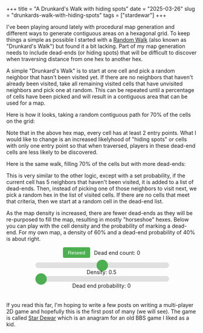 +++
title = "A Drunkard's Walk with hiding spots"
date = "2025-03-26"
slug = "drunkards-walk-with-hiding-spots"
tags = ["stardewar"]
+++

<style>
.slider {
    -webkit-appearance: none;
    width: 100%;
    height: 15px;
    border-radius: 10px;
    background: #e0e0e0;
    outline: none;
}
.slider::-webkit-slider-thumb {
    -webkit-appearance: none;
    appearance: none;
    width: 30px;
    height: 30px;
    border-radius: 50%;
    background: #4CAF50;
    cursor: pointer;
    transition: background 0.15s ease-in-out;
}
.slider::-moz-range-thumb {
    width: 30px;
    height: 30px;
    border: 0;
    border-radius: 50%;
    background: #4CAF50;
    cursor: pointer;
    transition: background 0.15s ease-in-out;
}
.slider::-webkit-slider-thumb:hover {
    background: #2E8B57;
}
.slider:active::-webkit-slider-thumb {
    background: #2E8B57;
}
.slider::-moz-range-thumb:hover {
    background: #2E8B57;
}
.sliderControls {
  max-width: 40ch;
  margin: auto;
  padding-bottom: 20px;
}
.value {
    text-align: center;
}
button#reseed {
    background-color: #4CAF50;
    color: white;
    border: none;
    padding: 0.5em 1.0em;
    border-radius: 4px;
    cursor: pointer;
    transition: background-color 0.2s ease;
    margin: auto;
}
button#reseed:hover {
  background-color: #2E8B57;
}

/* New styles for the control container */
.controls-container {
    display: flex;
    justify-content: center;
    align-items: center;
    gap: 10px;
    margin: 10px auto;
    text-align: center;
    width: 100%;
}

</style>

I've been playing around lately with procedural map generation and different ways to generate contiguous areas on a hexagonal grid.
To keep things a simple as possible I started with a [Random Walk](https://en.wikipedia.org/wiki/Random_walk) (also known as "Drunkard's Walk") but found it a bit lacking.
Part of my map generation needs to include dead-ends (or hiding spots) that will be difficult to discover when traversing distance from one hex to another hex.

A simple "Drunkard's Walk" is to start at one cell and pick a random neighbor that hasn't been visited yet.
If there are no neighbors that haven't already been visited, take all remaining visited cells that have unvisited neighbors and pick one at random.
This can be repeated until a percentage of cells have been picked and will result in a contiguous area that can be used for a map.

Here is how it looks, taking a random contiguous path for 70% of the cells on the grid:

<div id="game-container-no-dead-ends"></div>

Note that in the above hex map, every cell has at least 2 entry points.
What I would like to change is an increased likelyhood of "hiding spots" or cells with only one entry point so that when traversed, players in these dead-end cells are less likely to be discovered.

Here is the same walk, filling 70% of the cells but with more dead-ends:

<div id="game-container-dead-ends"></div>

This is very similar to the other logic, except with a set probability, if the current cell has 5 neighbors that haven't been visited, it is added to a list of dead-ends.
Then, instead of picking one of those neighbors to visit next, we pick a random hex in the list of visited cells.
If there are no cells that meet that criteria, then we start at a random cell in the dead-end list.

As the map density is increased, there are fewer dead-ends as they will be re-purposed to fill the map, resulting in mostly "horseshoe" hexes.
Below you can play with the cell density and the probability of marking a dead-end.
For my own map, a density of 60% and a dead-end probability of 40% is about right.

<div class="controls-container">
    <div style="display: flex; align-items: center; gap: 10px;">
        <button id="reseed">Reseed</button>
        <span>Dead end count: <span id="deadEndCount">0</span></span>
    </div>
</div>

<div id="game-container"></div>

<div class="sliderControls">
  <div>
    <input type="range" min="0" max="1" value="0.5" step="0.01" id="densitySlider" class="slider">
    <div class="value">Density: <span id="densityValue">0.5</span></div>
  </div>
  <div>
    <input type="range" min="0" max="1" value="0" step="0.01" id="deadEndSlider" class="slider">
    <div class="value">Dead end probability: <span id="deadEndValue">0</span></div>
  </div>
</div>

If you read this far, I'm hoping to write a few posts on writing a multi-player 2D game and hopefully this is the first post of many (we will see).
The game is called [Star Dewar](https://stardewar.com) which is an anagram for an old BBS game I liked as a kid.

<script src="https://cdnjs.cloudflare.com/ajax/libs/phaser/3.55.2/phaser.min.js"></script>
<script src="/js/hexmap.js?{{< cachebust >}}"></script>

